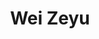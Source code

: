---
# Display name
title: Wei Zeyu
pronouns: he/him

# Full name (for SEO)
first_name: Zeyu
last_name: Wei

# Username (this should match the folder name)
authors:
  - weizeyu

# Is this the primary user of the site?
superuser: false

# Role/position
role: 2024

# Organizations/Affiliations
# organizations:
#   - name: The Chinese University of Hong Kong, Shenzhen
#     url: 'https://www.cuhk.edu.cn/en'

# Short bio (displayed in user profile at end of posts)
bio: My research interests include robotics, control and AI.

interests:
  - Artificial Intelligence and Robotics
  - Computer Engineering
  - Control

# education:
#   courses:
#     - course: Mphil
#       institution: The Chinese University of Hong Kong, Shenzhen
      # year: 2012
    # - course: MEng in Artificial Intelligence
    #   institution: Massachusetts Institute of Technology
    #   year: 2009
    # - course: BSc in Artificial Intelligence
    #   institution: Massachusetts Institute of Technology
    #   year: 2008
    
# Social/Academic Networking
# For available icons, see: https://docs.hugoblox.com/getting-started/page-builder/#icons
#   For an email link, use "fas" icon pack, "envelope" icon, and a link in the
#   form "mailto:your-email@example.com" or "#contact" for contact widget.
# social:
#   - icon: envelope
#     icon_pack: fas
#     link: 'mailto:haiyouyu@link.cuhk.edu.cn'
  # - icon: twitter
  #   icon_pack: fab
  #   link: https://twitter.com/GeorgeCushen
  # - icon: google-scholar
  #   icon_pack: ai
  #   link: https://scholar.google.com/citations?user=WhcQ6YcAAAAJ&hl=en
  # - icon: github
  #   icon_pack: fab
  #   link: https://github.com/gcushen
# Link to a PDF of your resume/CV from the About widget.
# To enable, copy your resume/CV to `static/files/cv.pdf` and uncomment the lines below.
# - icon: cv
#   icon_pack: ai
#   link: files/cv.pdf

# Enter email to display Gravatar (if Gravatar enabled in Config)
# email: 'haiyouyu@link.cuhk.edu.cn'

# Highlight the author in author lists? (true/false)
highlight_name: true

# Organizational groups that you belong to (for People widget)
#   Set this to `[]` or comment out if you are not using People widget.
user_groups:
  - Alumni
---